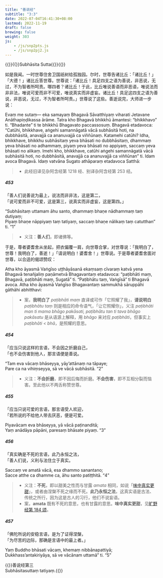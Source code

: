 ```yaml
---
title: "善说经"
subtitle: "3:3"
date: 2022-07-04T16:41:30+08:00
lastmod: 2022-11-19
draft: false
brewing: false
weight: 303
js:
    - /js/snp2pts.js
    - /js/snp2pj2.js
---
```



{{<subtitle>}}{{<suttalink src="snp3.3">}}Subhāsita Sutta{{</suttalink>}}{{</subtitle>}}

如是我闻。一时世尊住舍卫国祇树给孤独园。尔时，世尊告诸比丘：「诸比丘！」「大德！」诸比丘答世尊。世尊说：「诸比丘！具足四支之语为善说，非恶说，无过，不为智者所呵责。哪四者？诸比丘！于此，比丘唯说善语而非恶语，唯说法而非非法，唯说可爱而非不可爱，唯说真实而非虚妄。诸比丘！具足这四支之语为善说，非恶说，无过，不为智者所呵责。」世尊说了这些。善逝说完，大师进一步说：

Evaṃ me sutaṃ— eka samayaṃ Bhagavā Sāvatthiyaṃ viharati Jetavane Anāthapiṇḍikassa ārāme. Tatra kho Bhagavā bhikkhū āmantesi: “bhikkhavo” ti. “Bhadante” ti te bhikkhū Bhagavato paccassosuṃ. Bhagavā etadavoca: “Catūhi, bhikkhave, aṅgehi samannāgatā vācā subhāsitā hoti, na dubbhāsitā, anavajjā ca ananuvajjā ca viññūnaṃ. Katamehi catūhi? Idha, bhikkhave, bhikkhu subhāsitaṃ yeva bhāsati no dubbhāsitaṃ, dhammaṃ yeva bhāsati no adhammaṃ, piyaṃ yeva bhāsati no appiyaṃ, saccaṃ yeva bhāsati no alikaṃ. Imehi kho, bhikkhave, catūhi aṅgehi samannāgatā vācā subhāsitā hoti, no dubbhāsitā, anavajjā ca ananuvajjā ca viññūnan” ti. Idam avoca Bhagavā. Idaṃ vatvāna Sugato athāparaṃ etadavoca Satthā:

> - 此经旧译见杂阿含经第 1218 经、别译杂阿含经第 253 经。

##### 453

「善人们说善说为最上，说法而非非法，这是第二，  
「说可爱而非不可爱，这是第三，说真实而非虚妄，这是第四。」

“Subhāsitaṃ uttamam āhu santo, dhammaṃ bhaṇe nādhammaṃ taṃ dutiyaṃ;  
Piyaṃ bhaṇe nāppiyaṃ taṃ tatiyaṃ, saccaṃ bhaṇe nālikaṃ taṃ catutthan” ti. <q>1</q>

> - 义注：**善人们**，即诸佛等。

于是，尊者婆耆舍从坐起，把衣偏覆一肩，向世尊合掌，对世尊说：「我明白了，世尊！我明白了，善逝！」「请说明白！婆耆舍！」世尊说。于是尊者婆耆舍面对世尊，以合适的偈颂赞叹：

Atha kho āyasmā Vaṅgīso uṭṭhāyāsanā ekaṃsaṃ cīvaraṃ katvā yena Bhagavā tenañjaliṃ paṇāmetvā Bhagavantaṃ etadavoca: “paṭibhāti maṃ, Bhagavā, paṭibhāti maṃ, Sugatā” ti. “Paṭibhātu taṃ, Vaṅgīsā” ti Bhagavā avoca. Atha kho āyasmā Vaṅgīso Bhagavantaṃ sammukhā sāruppāhi gāthāhi abhitthavi:

> - 案，**我明白了** *paṭibhāti maṃ* 直译或可作「它照耀了我」，**请说明白** *paṭibhātu taṃ* 则是相应的命令语气，「让它照耀你」，义注 *paṭibhāti man ti mama bhāgo pakāsati, paṭibhātu tan ti tava bhāgo pakāsatu* 是从语源上解释，用 *bhāgo* 来对应 *paṭibhāti*，但事实上 *paṭibhāti < bhā*，是照耀的意思。

##### 454

「应当只说这样的言语，不会因之折磨自己，  
「也不会伤害到他人，那言语便是善说。

“Tam eva vācaṃ bhāseyya, yāy’attānaṃ na tāpaye;  
Pare ca na vihiṃseyya, sā ve vācā subhāsitā. <q>2</q>

> - 义注：**不会折磨**，即不因后悔而折磨。**不会伤害**，即不互相分裂而恼害。至此他以不两舌称赞世尊。

##### 455

「应当只说可爱的言语，那言语受人欢迎，  
「若所说的不给他人带去厌恶，便是可爱。

Piyavācam eva bhāseyya, yā vācā paṭinanditā;  
Yaṃ anādāya pāpāni, paresaṃ bhāsate piyaṃ. <q>3</q>

##### 456

「真实确是不死的言语，此乃永恒之法，  
「善人们说，义利与法住立于真实。

Saccaṃ ve amatā vācā, esa dhammo sanantano;  
Sacce atthe ca dhamme ca, āhu santo patiṭṭhitā. <q>4</q>

> - 义注：**不死**，即以甜美之性而与甘露 *amata* 相同，如说「[味中真实更甜](../110/#184)」，或者由涅槃不死之缘而不死。**此乃永恒之法**，这真实语是古法、传统之所行，因为这是古人的习行，他们不说妄语。
> - 案，**amata** 既有不死的意思，也有甘露的意思。**味中真实更甜**，见[旷野经第 184 颂](../110/#184)。

##### 457

「佛陀所说的安稳言语，是为了证得涅槃，  
「为尽苦的边际，那确是言语中的最上者。」

Yaṃ Buddho bhāsati vācaṃ, khemaṃ nibbānapattiyā;  
Dukkhass’antakiriyāya, sā ve vācānam uttamā” ti. <q>5</q>


{{<eof>}}善说经第三<br>Subhāsitasuttaṃ tatiyaṃ.{{</eof>}}